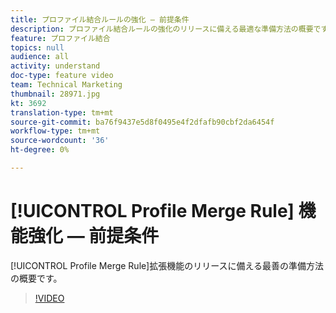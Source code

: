 ```yaml
---
title: プロファイル結合ルールの強化 — 前提条件
description: プロファイル結合ルールの強化のリリースに備える最適な準備方法の概要です。
feature: プロファイル結合
topics: null
audience: all
activity: understand
doc-type: feature video
team: Technical Marketing
thumbnail: 28971.jpg
kt: 3692
translation-type: tm+mt
source-git-commit: ba76f9437e5d8f0495e4f2dfafb90cbf2da6454f
workflow-type: tm+mt
source-wordcount: '36'
ht-degree: 0%

---
```



# [!UICONTROL Profile Merge Rule] 機能強化 — 前提条件

[!UICONTROL Profile Merge Rule]拡張機能のリリースに備える最善の準備方法の概要です。

>[!VIDEO](https://video.tv.adobe.com/v/28971/?quality=12)
